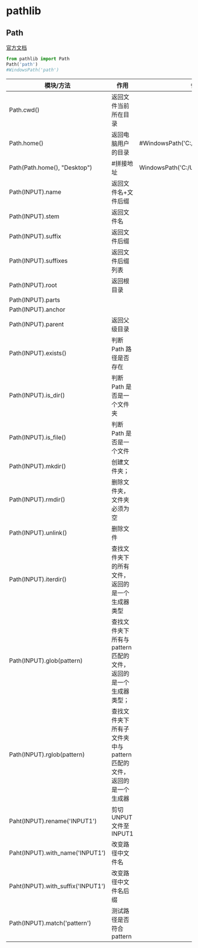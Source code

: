 # pathlib
## Path
[官方文档](https://pathlib.readthedocs.io/en/pep428/)
```python
from pathlib import Path
Path('path')
#WindowsPath('path')
```
| 模块/方法                         | 作用                          | 备注        |
| --------------------------------- | ----------------------------- | ----------- |
|Path.cwd()|返回文件当前所在目录|
|Path.home()|返回电脑用户的目录|#WindowsPath('C:/Users/admin')
|Path(Path.home(), "Desktop")|#拼接地址|WindowsPath('C:/Users/admin/Desktop')
|Path(INPUT).name|返回文件名+文件后缀|
|Path(INPUT).stem|返回文件名|
|Path(INPUT).suffix|返回文件后缀
|Path(INPUT).suffixes|返回文件后缀列表|
|Path(INPUT).root|返回根目录
|Path(INPUT).parts||
|Path(INPUT).anchor||
|Path(INPUT).parent|返回父级目录|
|Path(INPUT).exists()|判断 Path 路径是否存在|
|Path(INPUT).is_dir()|判断 Path 是否是一个文件夹
Path(INPUT).is_file()|判断 Path 是否是一个文件
Path(INPUT).mkdir()|创建文件夹；
Path(INPUT).rmdir()|删除文件夹，文件夹必须为空
Path(INPUT).unlink()|删除文件
Path(INPUT).iterdir()|查找文件夹下的所有文件，返回的是一个生成器类型
Path(INPUT).glob(pattern)|查找文件夹下所有与 pattern 匹配的文件，返回的是一个生成器类型；
Path(INPUT).rglob(pattern)|查找文件夹下所有子文件夹中与 pattern 匹配的文件，返回的是一个生成器
Paht(INPUT).rename('INPUT1')|剪切UNPUT文件至INPUT1
Paht(INPUT).with_name('INPUT1')|改变路径中文件名
Paht(INPUT).with_suffix('INPUT1')|改变路径中文件名后缀
Path(INPUT).match('pattern')|测试路径是否符合pattern